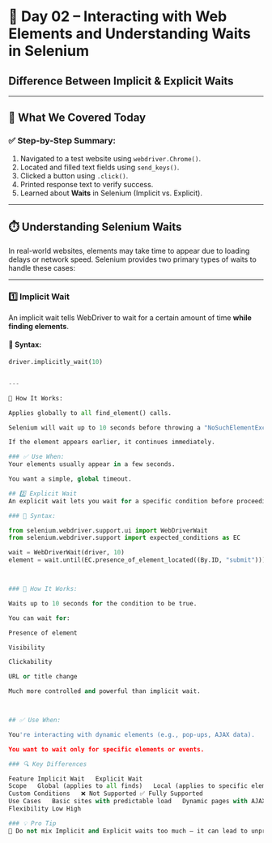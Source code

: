 # 📅 Day 02 – Interacting with Web Elements and Understanding Waits in Selenium
## Difference Between Implicit & Explicit Waits
---

## 📌 What We Covered Today

### ✅ Step-by-Step Summary:
1. Navigated to a test website using `webdriver.Chrome()`.
2. Located and filled text fields using `send_keys()`.
3. Clicked a button using `.click()`.
4. Printed response text to verify success.
5. Learned about **Waits** in Selenium (Implicit vs. Explicit).

---

## ⏱️ Understanding Selenium Waits

In real-world websites, elements may take time to appear due to loading delays or network speed. Selenium provides two primary types of waits to handle these cases:

---

### 1️⃣ **Implicit Wait**

An implicit wait tells WebDriver to wait for a certain amount of time **while finding elements**.

#### 🔹 Syntax:
```python
driver.implicitly_wait(10)


---

🔸 How It Works:

Applies globally to all find_element() calls.

Selenium will wait up to 10 seconds before throwing a "NoSuchElementException".

If the element appears earlier, it continues immediately.

### ✅ Use When:
Your elements usually appear in a few seconds.

You want a simple, global timeout.

## 2️⃣ Explicit Wait
An explicit wait lets you wait for a specific condition before proceeding.

### 🔹 Syntax:

from selenium.webdriver.support.ui import WebDriverWait
from selenium.webdriver.support import expected_conditions as EC

wait = WebDriverWait(driver, 10)
element = wait.until(EC.presence_of_element_located((By.ID, "submit")))



### 🔸 How It Works:

Waits up to 10 seconds for the condition to be true.

You can wait for:

Presence of element

Visibility

Clickability

URL or title change

Much more controlled and powerful than implicit wait.



## ✅ Use When:

You're interacting with dynamic elements (e.g., pop-ups, AJAX data).

You want to wait only for specific elements or events.

### 🔍 Key Differences

Feature	Implicit Wait	Explicit Wait
Scope	Global (applies to all finds)	Local (applies to specific element)
Custom Conditions	❌ Not Supported	✅ Fully Supported
Use Cases	Basic sites with predictable load	Dynamic pages with AJAX, JS delays
Flexibility	Low	High

### 💡 Pro Tip
🔸 Do not mix Implicit and Explicit waits too much — it can lead to unpredictable results and timing issues.


